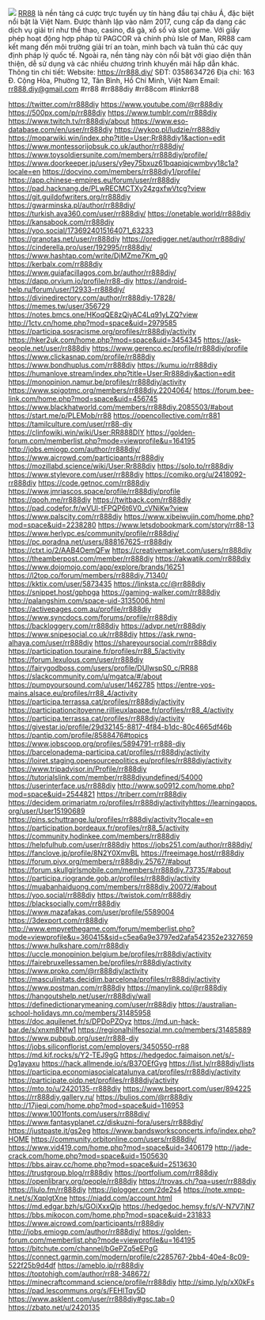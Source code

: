 ![](https://g0v.hackmd.io/_uploads/BkgPFQfrvyg.png)
<a href="https://rr888.diy/">RR88</a> là nền tảng cá cược trực tuyến uy tín hàng đầu tại châu Á, đặc biệt nổi bật là Việt Nam. Được thành lập vào năm 2017, cung cấp đa dạng các dịch vụ giải trí như thể thao, casino, đá gà, xổ số và slot game. Với giấy phép hoạt động hợp pháp từ PAGCOR và chính phủ Isle of Man, RR88 cam kết mang đến môi trường giải trí an toàn, minh bạch và tuân thủ các quy định pháp lý quốc tế. Ngoài ra, nền tảng này còn nổi bật với giao diện thân thiện, dễ sử dụng và các nhiều chương trình khuyến mãi hấp dẫn khác.
Thông tin chi tiết:
Website: <a href="https://rr888.diy/">https://rr888.diy/</a>
SĐT: 0358634726
Địa chỉ: 163 Đ. Cộng Hòa, Phường 12, Tân Bình, Hồ Chí Minh, Việt Nam
Email: <a href="rr888.diy@gmail.com">rr888.diy@gmail.com</a>
#rr88 #rr888diy #rr88com #linkrr88

<a href="https://twitter.com/rr888diy">https://twitter.com/rr888diy</a>
<a href="https://www.youtube.com/@rr888diy">https://www.youtube.com/@rr888diy</a>
<a href="https://500px.com/p/rr888diy">https://500px.com/p/rr888diy</a>
<a href="https://www.tumblr.com/rr888diy">https://www.tumblr.com/rr888diy</a>
<a href="https://www.twitch.tv/rr888diy/about">https://www.twitch.tv/rr888diy/about</a>
<a href="https://www.eso-database.com/en/user/rr888diy">https://www.eso-database.com/en/user/rr888diy</a>
<a href="https://wykop.pl/ludzie/rr888diy">https://wykop.pl/ludzie/rr888diy</a>
<a href="https://moparwiki.win/index.php?title=User:Rr888diy1&action=edit">https://moparwiki.win/index.php?title=User:Rr888diy1&action=edit</a>
<a href="https://www.montessorijobsuk.co.uk/author/rr888diy/">https://www.montessorijobsuk.co.uk/author/rr888diy/</a>
<a href="https://www.toysoldiersunite.com/members/rr888diy/profile/">https://www.toysoldiersunite.com/members/rr888diy/profile/</a>
<a href="https://www.doorkeeper.jp/users/y9ey75bxuz61bqapiqjcwmbvy18c1a?locale=en">https://www.doorkeeper.jp/users/y9ey75bxuz61bqapiqjcwmbvy18c1a?locale=en</a>
<a href="https://docvino.com/members/rr888diy1/profile/">https://docvino.com/members/rr888diy1/profile/</a>
<a href="https://app.chinese-empires.eu/forum/user/rr888diy">https://app.chinese-empires.eu/forum/user/rr888diy</a>
<a href="https://pad.hacknang.de/PLwRECMCTXy24zgxfwVtcg?view">https://pad.hacknang.de/PLwRECMCTXy24zgxfwVtcg?view</a>
<a href="https://git.guildofwriters.org/rr888diy">https://git.guildofwriters.org/rr888diy</a>
<a href="https://gwarminska.pl/author/rr888diy/">https://gwarminska.pl/author/rr888diy/</a>
<a href="https://turkish.ava360.com/user/rr888diy/">https://turkish.ava360.com/user/rr888diy/</a>
<a href="https://onetable.world/rr888diy">https://onetable.world/rr888diy</a>
<a href="https://kansabook.com/rr888diy">https://kansabook.com/rr888diy</a>
<a href="https://yoo.social/1736924015164071_63233">https://yoo.social/1736924015164071_63233</a>
<a href="https://granotas.net/user/rr888diy">https://granotas.net/user/rr888diy</a>
<a href="https://oredigger.net/author/rr888diy/">https://oredigger.net/author/rr888diy/</a>
<a href="https://cinderella.pro/user/192995/rr888diy/">https://cinderella.pro/user/192995/rr888diy/</a>
<a href="https://www.hashtap.com/write/DjMZme7Km_g0">https://www.hashtap.com/write/DjMZme7Km_g0</a>
<a href="https://kerbalx.com/rr888diy">https://kerbalx.com/rr888diy</a>
<a href="https://www.guiafacillagos.com.br/author/rr888diy/">https://www.guiafacillagos.com.br/author/rr888diy/</a>
<a href="https://dapp.orvium.io/profile/rr88-diy">https://dapp.orvium.io/profile/rr88-diy</a>
<a href="https://android-help.ru/forum/user/12933-rr888diy/">https://android-help.ru/forum/user/12933-rr888diy/</a>
<a href="https://divinedirectory.com/author/rr888diy-17828/">https://divinedirectory.com/author/rr888diy-17828/</a>
<a href="https://memes.tw/user/356729">https://memes.tw/user/356729</a>
<a href="https://notes.bmcs.one/HKoqQE8zQiyAC4Lq91yLZQ?view">https://notes.bmcs.one/HKoqQE8zQiyAC4Lq91yLZQ?view</a>
<a href="http://1ctv.cn/home.php?mod=space&uid=2979585">http://1ctv.cn/home.php?mod=space&uid=2979585</a>
<a href="https://participa.sosracisme.org/profiles/rr888diy/activity">https://participa.sosracisme.org/profiles/rr888diy/activity</a>
<a href="https://hker2uk.com/home.php?mod=space&uid=3454345">https://hker2uk.com/home.php?mod=space&uid=3454345</a>
<a href="https://ask-people.net/user/rr888diy">https://ask-people.net/user/rr888diy</a>
<a href="https://www.gerenco.ec/profile/rr888diy/profile">https://www.gerenco.ec/profile/rr888diy/profile</a>
<a href="https://www.clickasnap.com/profile/rr888diy">https://www.clickasnap.com/profile/rr888diy</a>
<a href="https://www.bondhuplus.com/rr888diy">https://www.bondhuplus.com/rr888diy</a>
<a href="https://kumu.io/rr888diy">https://kumu.io/rr888diy</a>
<a href="https://humanlove.stream/index.php?title=User:Rr888diy&action=edit">https://humanlove.stream/index.php?title=User:Rr888diy&action=edit</a>
<a href="https://monopinion.namur.be/profiles/rr888diy/activity">https://monopinion.namur.be/profiles/rr888diy/activity</a>
<a href="https://www.spigotmc.org/members/rr888diy.2204064/">https://www.spigotmc.org/members/rr888diy.2204064/</a>
<a href="https://forum.bee-link.com/home.php?mod=space&uid=456745">https://forum.bee-link.com/home.php?mod=space&uid=456745</a>
<a href="https://www.blackhatworld.com/members/rr888diy.2085503/#about">https://www.blackhatworld.com/members/rr888diy.2085503/#about</a>
<a href="https://start.me/p/PLEMob/rr88">https://start.me/p/PLEMob/rr88</a>
<a href="https://opencollective.com/rr881">https://opencollective.com/rr881</a>
<a href="https://tamilculture.com/user/rr88-diy">https://tamilculture.com/user/rr88-diy</a>
<a href="https://clinfowiki.win/wiki/User:RR888DIY">https://clinfowiki.win/wiki/User:RR888DIY</a>
<a href="https://golden-forum.com/memberlist.php?mode=viewprofile&u=164195">https://golden-forum.com/memberlist.php?mode=viewprofile&u=164195</a>
<a href="http://jobs.emiogp.com/author/rr888diy/">http://jobs.emiogp.com/author/rr888diy/</a>
<a href="https://www.aicrowd.com/participants/rr888diy">https://www.aicrowd.com/participants/rr888diy</a>
<a href="https://mozillabd.science/wiki/User:Rr888diy">https://mozillabd.science/wiki/User:Rr888diy</a>
<a href="https://solo.to/rr888diy">https://solo.to/rr888diy</a>
<a href="https://www.stylevore.com/user/rr888diy">https://www.stylevore.com/user/rr888diy</a>
<a href="https://comiko.org/u/2418092-rr888diy">https://comiko.org/u/2418092-rr888diy</a>
<a href="https://code.getnoc.com/rr888diy">https://code.getnoc.com/rr888diy</a>
<a href="https://www.jmriascos.space/profile/rr888diy/profile">https://www.jmriascos.space/profile/rr888diy/profile</a>
<a href="https://qooh.me/rr888diy">https://qooh.me/rr888diy</a>
<a href="https://twitback.com/rr888diy">https://twitback.com/rr888diy</a>
<a href="https://pad.codefor.fr/wVUl-tFPQP6t6V0_cVNiKw?view">https://pad.codefor.fr/wVUl-tFPQP6t6V0_cVNiKw?view</a>
<a href="https://www.palscity.com/rr888diy">https://www.palscity.com/rr888diy</a>
<a href="https://www.xibeiwujin.com/home.php?mod=space&uid=2238280">https://www.xibeiwujin.com/home.php?mod=space&uid=2238280</a>
<a href="https://www.letsdobookmark.com/story/rr88-13">https://www.letsdobookmark.com/story/rr88-13</a>
<a href="https://www.herlypc.es/community/profile/rr888diy/">https://www.herlypc.es/community/profile/rr888diy/</a>
<a href="https://pc.poradna.net/users/888167625-rr888diy">https://pc.poradna.net/users/888167625-rr888diy</a>
<a href="https://ctxt.io/2/AAB4OemQFw">https://ctxt.io/2/AAB4OemQFw</a>
<a href="https://creativemarket.com/users/rr888diy">https://creativemarket.com/users/rr888diy</a>
<a href="https://theamberpost.com/member/rr888diy">https://theamberpost.com/member/rr888diy</a>
<a href="https://akwatik.com/rr888diy">https://akwatik.com/rr888diy</a>
<a href="https://www.dojomojo.com/app/explore/brands/16251">https://www.dojomojo.com/app/explore/brands/16251</a>
<a href="https://l2top.co/forum/members/rr888diy.71340/">https://l2top.co/forum/members/rr888diy.71340/</a>
<a href="https://kktix.com/user/5873435">https://kktix.com/user/5873435</a>
<a href="https://linksta.cc/@rr888diy">https://linksta.cc/@rr888diy</a>
<a href="https://snippet.host/gphpga">https://snippet.host/gphpga</a>
<a href="https://gaming-walker.com/rr888diy">https://gaming-walker.com/rr888diy</a>
<a href="http://palangshim.com/space-uid-3135006.html">http://palangshim.com/space-uid-3135006.html</a>
<a href="https://activepages.com.au/profile/rr888diy">https://activepages.com.au/profile/rr888diy</a>
<a href="https://www.syncdocs.com/forums/profile/rr888diy">https://www.syncdocs.com/forums/profile/rr888diy</a>
<a href="https://backloggery.com/rr888diy">https://backloggery.com/rr888diy</a>
<a href="https://advpr.net/rr888diy">https://advpr.net/rr888diy</a>
<a href="https://www.snipesocial.co.uk/rr888diy">https://www.snipesocial.co.uk/rr888diy</a>
<a href="https://ask.rwnq-alhaya.com/user/rr888diy">https://ask.rwnq-alhaya.com/user/rr888diy</a>
<a href="https://shareyoursocial.com/rr888diy">https://shareyoursocial.com/rr888diy</a>
<a href="https://participation.touraine.fr/profiles/rr88_5/activity">https://participation.touraine.fr/profiles/rr88_5/activity</a>
<a href="https://forum.lexulous.com/user/rr888diy">https://forum.lexulous.com/user/rr888diy</a>
<a href="https://fairygodboss.com/users/profile/DUlwspS0_c/RR88">https://fairygodboss.com/users/profile/DUlwspS0_c/RR88</a>
<a href="https://slackcommunity.com/u/mgatca/#/about">https://slackcommunity.com/u/mgatca/#/about</a>
<a href="https://pumpyoursound.com/u/user/1462785">https://pumpyoursound.com/u/user/1462785</a>
<a href="https://entre-vos-mains.alsace.eu/profiles/rr88_4/activity">https://entre-vos-mains.alsace.eu/profiles/rr88_4/activity</a>
<a href="https://participa.terrassa.cat/profiles/rr888diy/activity">https://participa.terrassa.cat/profiles/rr888diy/activity</a>
<a href="https://participationcitoyenne.rillieuxlapape.fr/profiles/rr88_4/activity">https://participationcitoyenne.rillieuxlapape.fr/profiles/rr88_4/activity</a>
<a href="https://participa.terrassa.cat/profiles/rr888diy/activity">https://participa.terrassa.cat/profiles/rr888diy/activity</a>
<a href="https://givestar.io/profile/29d32145-8817-4f84-b1dc-80c4665df46b">https://givestar.io/profile/29d32145-8817-4f84-b1dc-80c4665df46b</a>
<a href="https://pantip.com/profile/8588476#topics">https://pantip.com/profile/8588476#topics</a>
<a href="https://www.jobscoop.org/profiles/5894791-rr888-diy">https://www.jobscoop.org/profiles/5894791-rr888-diy</a>
<a href="https://barcelonadema-participa.cat/profiles/rr888diy/activity">https://barcelonadema-participa.cat/profiles/rr888diy/activity</a>
<a href="https://loiret.staging.opensourcepolitics.eu/profiles/rr888diy/activity">https://loiret.staging.opensourcepolitics.eu/profiles/rr888diy/activity</a>
<a href="https://www.tripadvisor.in/Profile/rr888diy">https://www.tripadvisor.in/Profile/rr888diy</a>
<a href="https://tutorialslink.com/member/rr888diyundefined/54000">https://tutorialslink.com/member/rr888diyundefined/54000</a>
<a href="https://userinterface.us/rr888diy">https://userinterface.us/rr888diy</a>
<a href="http://www.so0912.com/home.php?mod=space&uid=2544821">http://www.so0912.com/home.php?mod=space&uid=2544821</a>
<a href="https://triberr.com/rr888diy">https://triberr.com/rr888diy</a>
<a href="https://decidem.primariatm.ro/profiles/rr888diy/activityhttps://learningapps.org/user/User15190689">https://decidem.primariatm.ro/profiles/rr888diy/activityhttps://learningapps.org/user/User15190689</a>
<a href="https://pins.schuttrange.lu/profiles/rr888diy/activity?locale=en">https://pins.schuttrange.lu/profiles/rr888diy/activity?locale=en</a>
<a href="https://participation.bordeaux.fr/profiles/rr88_5/activity">https://participation.bordeaux.fr/profiles/rr88_5/activity</a>
<a href="https://community.hodinkee.com/members/rr888diy">https://community.hodinkee.com/members/rr888diy</a>
<a href="https://helpfulhub.com/user/rr888diy">https://helpfulhub.com/user/rr888diy</a>
<a href="https://jobs251.com/author/rr888diy/">https://jobs251.com/author/rr888diy/</a>
<a href="https://fanclove.jp/profile/8N2Y0XmvBL">https://fanclove.jp/profile/8N2Y0XmvBL</a>
<a href="https://freeimage.host/rr888diy">https://freeimage.host/rr888diy</a>
<a href="https://forum.pivx.org/members/rr888diy.25767/#about">https://forum.pivx.org/members/rr888diy.25767/#about</a>
<a href="https://forum.skullgirlsmobile.com/members/rr888diy.73735/#about">https://forum.skullgirlsmobile.com/members/rr888diy.73735/#about</a>
<a href="https://participa.riogrande.gob.ar/profiles/rr888diy/activity">https://participa.riogrande.gob.ar/profiles/rr888diy/activity</a>
<a href="https://muabanhaiduong.com/members/rr888diy.20072/#about">https://muabanhaiduong.com/members/rr888diy.20072/#about</a>
<a href="https://yoo.social/rr888diy">https://yoo.social/rr888diy</a>
<a href="https://twistok.com/rr888diy">https://twistok.com/rr888diy</a>
<a href="https://blacksocially.com/rr888diy">https://blacksocially.com/rr888diy</a>
<a href="https://www.mazafakas.com/user/profile/5589004">https://www.mazafakas.com/user/profile/5589004</a>
<a href="https://3dexport.com/rr888diy">https://3dexport.com/rr888diy</a>
<a href="http://www.empyrethegame.com/forum/memberlist.php?mode=viewprofile&u=360415&sid=c5ea6a9e3797ed2afa542352e2327659">http://www.empyrethegame.com/forum/memberlist.php?mode=viewprofile&u=360415&sid=c5ea6a9e3797ed2afa542352e2327659</a>
<a href="https://www.hulkshare.com/rr888diy">https://www.hulkshare.com/rr888diy</a>
<a href="https://uccle.monopinion.belgium.be/profiles/rr888diy/activity">https://uccle.monopinion.belgium.be/profiles/rr888diy/activity</a>
<a href="https://fairebruxellessamen.be/profiles/rr888diy/activity">https://fairebruxellessamen.be/profiles/rr888diy/activity</a>
<a href="https://www.proko.com/@rr888diy/activity">https://www.proko.com/@rr888diy/activity</a>
<a href="https://masculinitats.decidim.barcelona/profiles/rr888diy/activity">https://masculinitats.decidim.barcelona/profiles/rr888diy/activity</a>
<a href="https://www.postman.com/rr888diy">https://www.postman.com/rr888diy</a>
<a href="https://manylink.co/@rr888diy">https://manylink.co/@rr888diy</a>
<a href="https://hangoutshelp.net/user/rr888diy/wall">https://hangoutshelp.net/user/rr888diy/wall</a>
<a href="https://definedictionarymeaning.com/user/rr888diy">https://definedictionarymeaning.com/user/rr888diy</a>
<a href="https://australian-school-holidays.mn.co/members/31485958">https://australian-school-holidays.mn.co/members/31485958</a>
<a href="https://doc.aquilenet.fr/s/DPDoPZOyz">https://doc.aquilenet.fr/s/DPDoPZOyz</a>
<a href="https://md.un-hack-bar.de/s/xnxm8Nfw1">https://md.un-hack-bar.de/s/xnxm8Nfw1</a>
<a href="https://regionalhilfesozial.mn.co/members/31485889">https://regionalhilfesozial.mn.co/members/31485889</a>
<a href="https://www.pubpub.org/user/rr888-diy">https://www.pubpub.org/user/rr888-diy</a>
<a href="https://jobs.siliconflorist.com/employers/3450550-rr88">https://jobs.siliconflorist.com/employers/3450550-rr88</a>
<a href="https://md.kif.rocks/s/Y2-TEJ9gG">https://md.kif.rocks/s/Y2-TEJ9gG</a>
<a href="https://hedgedoc.faimaison.net/s/-Dg1ayaxu">https://hedgedoc.faimaison.net/s/-Dg1ayaxu</a>
<a href="https://hack.allmende.io/s/B37OEfGyg">https://hack.allmende.io/s/B37OEfGyg</a>
<a href="https://list.ly/rr888diy/lists">https://list.ly/rr888diy/lists</a>
<a href="https://participa.economiasocialcatalunya.cat/profiles/rr888diy/activity">https://participa.economiasocialcatalunya.cat/profiles/rr888diy/activity</a>
<a href="https://participate.oidp.net/profiles/rr888diy/activity">https://participate.oidp.net/profiles/rr888diy/activity</a>
<a href="https://mto.to/u/2420135-rr888diy">https://mto.to/u/2420135-rr888diy</a>
<a href="https://www.besport.com/user/894225">https://www.besport.com/user/894225</a>
<a href="https://rr888diy.gallery.ru/">https://rr888diy.gallery.ru/</a>
<a href="https://bulios.com/@rr888diy">https://bulios.com/@rr888diy</a>
<a href="http://17jieqi.com/home.php?mod=space&uid=116953">http://17jieqi.com/home.php?mod=space&uid=116953</a>
<a href="https://www.1001fonts.com/users/rr888diy/">https://www.1001fonts.com/users/rr888diy/</a>
<a href="https://www.fantasyplanet.cz/diskuzni-fora/users/rr888diy/">https://www.fantasyplanet.cz/diskuzni-fora/users/rr888diy/</a>
<a href="https://justpaste.it/gs2eg">https://justpaste.it/gs2eg</a>
<a href="https://www.bandsworksconcerts.info/index.php?HOME">https://www.bandsworksconcerts.info/index.php?HOME</a>
<a href="https://community.orbitonline.com/users/rr888diy/">https://community.orbitonline.com/users/rr888diy/</a>
<a href="https://www.vid419.com/home.php?mod=space&uid=3406179">https://www.vid419.com/home.php?mod=space&uid=3406179</a>
<a href="http://jade-crack.com/home.php?mod=space&uid=1505630">http://jade-crack.com/home.php?mod=space&uid=1505630</a>
<a href="https://bbs.airav.cc/home.php?mod=space&uid=2513630">https://bbs.airav.cc/home.php?mod=space&uid=2513630</a>
<a href="https://trustgroup.blog/rr888diy">https://trustgroup.blog/rr888diy</a>
<a href="https://portfolium.com/rr888diy">https://portfolium.com/rr888diy</a>
<a href="https://openlibrary.org/people/rr888diy">https://openlibrary.org/people/rr888diy</a>
<a href="https://trovas.ch/?qa=user/rr888diy">https://trovas.ch/?qa=user/rr888diy</a>
<a href="https://liulo.fm/rr888diy">https://liulo.fm/rr888diy</a>
<a href="https://iplogger.com/2de2s4">https://iplogger.com/2de2s4</a>
<a href="https://note.xmpp-it.net/s/XqplgtXne">https://note.xmpp-it.net/s/XqplgtXne</a>
<a href="https://niadd.com/account.html">https://niadd.com/account.html</a>
<a href="https://md.edgar.bzh/s/GOiXxxQjp">https://md.edgar.bzh/s/GOiXxxQjp</a>
<a href="https://hedgedoc.hemsy.fr/s/V-N7V7jN7">https://hedgedoc.hemsy.fr/s/V-N7V7jN7</a>
<a href="https://bbs.mikocon.com/home.php?mod=space&uid=231833">https://bbs.mikocon.com/home.php?mod=space&uid=231833</a>
<a href="https://www.aicrowd.com/participants/rr888diy">https://www.aicrowd.com/participants/rr888diy</a>
<a href="http://jobs.emiogp.com/author/rr888diy/">http://jobs.emiogp.com/author/rr888diy/</a>
<a href="https://golden-forum.com/memberlist.php?mode=viewprofile&u=164195">https://golden-forum.com/memberlist.php?mode=viewprofile&u=164195</a>
<a href="https://bitchute.com/channel/bGePZq5eEPgG">https://bitchute.com/channel/bGePZq5eEPgG</a>
<a href="https://connect.garmin.com/modern/profile/c2285767-2bb4-40e4-8c09-522f25b9d4df">https://connect.garmin.com/modern/profile/c2285767-2bb4-40e4-8c09-522f25b9d4df</a>
<a href="https://ameblo.jp/rr888diy">https://ameblo.jp/rr888diy</a>
<a href="https://toptohigh.com/author/rr88-348672/">https://toptohigh.com/author/rr88-348672/</a>
<a href="https://minecraftcommand.science/profile/rr888diy">https://minecraftcommand.science/profile/rr888diy</a>
<a href="http://simp.ly/p/xX0kFs">http://simp.ly/p/xX0kFs</a>
<a href="https://pad.lescommuns.org/s/FEHITqy5D">https://pad.lescommuns.org/s/FEHITqy5D</a>
<a href="https://www.asklent.com/user/rr888diy#gsc.tab=0">https://www.asklent.com/user/rr888diy#gsc.tab=0</a>
<a href="https://zbato.net/u/2420135">https://zbato.net/u/2420135</a>

